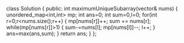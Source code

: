 class Solution {
public:
    int maximumUniqueSubarray(vector<int>& nums) {
        unordered_map<int,int> mp;
        int ans=0;
        int sum=0,l=0;
        for(int r=0;r<nums.size();r++)
        {
            mp[nums[r]]++;
            sum += nums[r];
            while(mp[nums[r]]>1)
            {
                sum-=nums[l];
                mp[nums[l]]--;
                l++;
            }
            ans=max(ans,sum);
        }
        return ans;
    }
};
